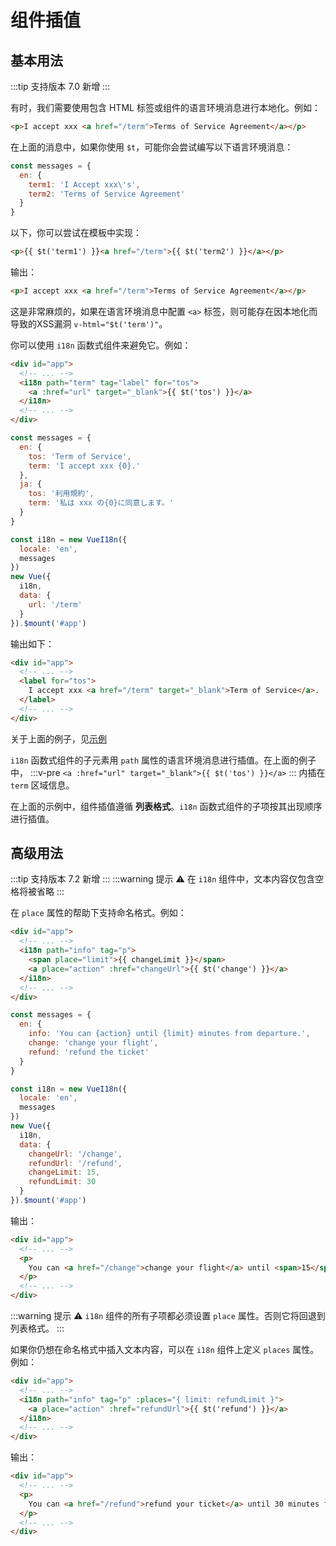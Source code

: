 # 组件插值

## 基本用法

:::tip 支持版本
 7.0 新增
:::

有时，我们需要使用包含 HTML 标签或组件的语言环境消息进行本地化。例如：

```html
<p>I accept xxx <a href="/term">Terms of Service Agreement</a></p>
```

在上面的消息中，如果你使用 `$t`，可能你会尝试编写以下语言环境消息：

```js
const messages = {
  en: {
    term1: 'I Accept xxx\'s',
    term2: 'Terms of Service Agreement'
  }
}
```

以下，你可以尝试在模板中实现：

```html
<p>{{ $t('term1') }}<a href="/term">{{ $t('term2') }}</a></p>
```

输出：

```html
<p>I accept xxx <a href="/term">Terms of Service Agreement</a></p>
```

这是非常麻烦的，如果在语言环境消息中配置 `<a>` 标签，则可能存在因本地化而导致的XSS漏洞 `v-html="$t('term')"`。

你可以使用 `i18n` 函数式组件来避免它。例如：

```html
<div id="app">
  <!-- ... -->
  <i18n path="term" tag="label" for="tos">
    <a :href="url" target="_blank">{{ $t('tos') }}</a>
  </i18n>
  <!-- ... -->
</div>
```
```js
const messages = {
  en: {
    tos: 'Term of Service',
    term: 'I accept xxx {0}.'
  },
  ja: {
    tos: '利用規約',
    term: '私は xxx の{0}に同意します。'
  }
}

const i18n = new VueI18n({
  locale: 'en',
  messages
})
new Vue({
  i18n,
  data: {
    url: '/term'
  }
}).$mount('#app')
```

输出如下：

```html
<div id="app">
  <!-- ... -->
  <label for="tos">
    I accept xxx <a href="/term" target="_blank">Term of Service</a>.
  </label>
  <!-- ... -->
</div>
```

关于上面的例子，见[示例](https://github.com/kazupon/vue-i18n/tree/dev/examples/interpolation)

`i18n` 函数式组件的子元素用 `path` 属性的语言环境消息进行插值。在上面的例子中，
:::v-pre
`<a :href="url" target="_blank">{{ $t('tos') }}</a>`
:::
内插在 `term` 区域信息。

在上面的示例中，组件插值遵循 **列表格式**。`i18n` 函数式组件的子项按其出现顺序进行插值。

## 高级用法

:::tip 支持版本
 7.2 新增
:::
:::warning 提示
:warning: 在 `i18n` 组件中，文本内容仅包含空格将被省略
:::

在 `place` 属性的帮助下支持命名格式。例如：

```html
<div id="app">
  <!-- ... -->
  <i18n path="info" tag="p">
    <span place="limit">{{ changeLimit }}</span>
    <a place="action" :href="changeUrl">{{ $t('change') }}</a>
  </i18n>
  <!-- ... -->
</div>
```
```js
const messages = {
  en: {
    info: 'You can {action} until {limit} minutes from departure.',
    change: 'change your flight',
    refund: 'refund the ticket'
  }
}

const i18n = new VueI18n({
  locale: 'en',
  messages
})
new Vue({
  i18n,
  data: {
    changeUrl: '/change',
    refundUrl: '/refund',
    changeLimit: 15,
    refundLimit: 30
  }
}).$mount('#app')
```

输出：

```html
<div id="app">
  <!-- ... -->
  <p>
    You can <a href="/change">change your flight</a> until <span>15</span> minutes from departure.
  </p>
  <!-- ... -->
</div>
```

:::warning 提示
:warning: `i18n` 组件的所有子项都必须设置 `place` 属性。否则它将回退到列表格式。
:::


如果你仍想在命名格式中插入文本内容，可以在 `i18n` 组件上定义 `places` 属性。例如：

```html
<div id="app">
  <!-- ... -->
  <i18n path="info" tag="p" :places="{ limit: refundLimit }">
    <a place="action" :href="refundUrl">{{ $t('refund') }}</a>
  </i18n>
  <!-- ... -->
</div>
```

输出：

```html
<div id="app">
  <!-- ... -->
  <p>
    You can <a href="/refund">refund your ticket</a> until 30 minutes from departure.
  </p>
  <!-- ... -->
</div>
```
